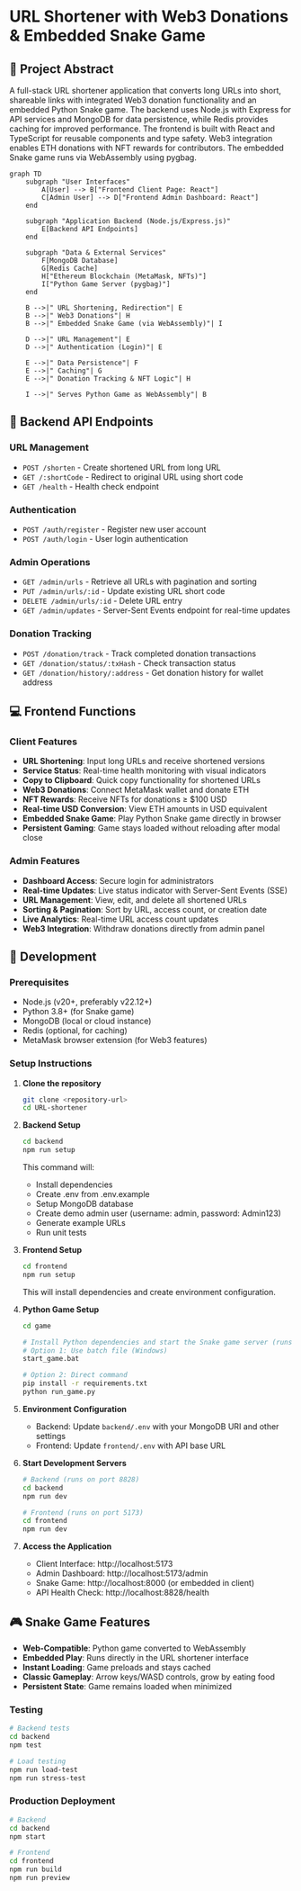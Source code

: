 # URL Shortener with Web3 Donations & Embedded Snake Game

## 🎯 Project Abstract

A full-stack URL shortener application that converts long URLs into short, shareable links with integrated Web3 donation functionality and an embedded Python Snake game. The backend uses Node.js with Express for API services and MongoDB for data persistence, while Redis provides caching for improved performance. The frontend is built with React and TypeScript for reusable components and type safety. Web3 integration enables ETH donations with NFT rewards for contributors. The embedded Snake game runs via WebAssembly using pygbag.

```mermaid
graph TD
    subgraph "User Interfaces"
        A[User] --> B["Frontend Client Page: React"]
        C[Admin User] --> D["Frontend Admin Dashboard: React"]
    end

    subgraph "Application Backend (Node.js/Express.js)"
        E[Backend API Endpoints]
    end

    subgraph "Data & External Services"
        F[MongoDB Database]
        G[Redis Cache]
        H["Ethereum Blockchain (MetaMask, NFTs)"]
        I["Python Game Server (pygbag)"]
    end

    B -->|" URL Shortening, Redirection"| E
    B -->|" Web3 Donations"| H
    B -->|" Embedded Snake Game (via WebAssembly)"| I

    D -->|" URL Management"| E
    D -->|" Authentication (Login)"| E

    E -->|" Data Persistence"| F
    E -->|" Caching"| G
    E -->|" Donation Tracking & NFT Logic"| H

    I -->|" Serves Python Game as WebAssembly"| B

```

## 🔗 Backend API Endpoints

### URL Management
- `POST /shorten` - Create shortened URL from long URL
- `GET /:shortCode` - Redirect to original URL using short code
- `GET /health` - Health check endpoint

### Authentication
- `POST /auth/register` - Register new user account
- `POST /auth/login` - User login authentication

### Admin Operations
- `GET /admin/urls` - Retrieve all URLs with pagination and sorting
- `PUT /admin/urls/:id` - Update existing URL short code
- `DELETE /admin/urls/:id` - Delete URL entry
- `GET /admin/updates` - Server-Sent Events endpoint for real-time updates

### Donation Tracking
- `POST /donation/track` - Track completed donation transactions
- `GET /donation/status/:txHash` - Check transaction status
- `GET /donation/history/:address` - Get donation history for wallet address

## 💻 Frontend Functions

### Client Features
- **URL Shortening**: Input long URLs and receive shortened versions
- **Service Status**: Real-time health monitoring with visual indicators
- **Copy to Clipboard**: Quick copy functionality for shortened URLs
- **Web3 Donations**: Connect MetaMask wallet and donate ETH
- **NFT Rewards**: Receive NFTs for donations ≥ $100 USD
- **Real-time USD Conversion**: View ETH amounts in USD equivalent
- **Embedded Snake Game**: Play Python Snake game directly in browser
- **Persistent Gaming**: Game stays loaded without reloading after modal close

### Admin Features
- **Dashboard Access**: Secure login for administrators
- **Real-time Updates**: Live status indicator with Server-Sent Events (SSE)
- **URL Management**: View, edit, and delete all shortened URLs
- **Sorting & Pagination**: Sort by URL, access count, or creation date
- **Live Analytics**: Real-time URL access count updates
- **Web3 Integration**: Withdraw donations directly from admin panel

## 🚀 Development

### Prerequisites
- Node.js (v20+, preferably v22.12+)
- Python 3.8+ (for Snake game)
- MongoDB (local or cloud instance)
- Redis (optional, for caching)
- MetaMask browser extension (for Web3 features)

### Setup Instructions

1. **Clone the repository**
   ```bash
   git clone <repository-url>
   cd URL-shortener
   ```

2. **Backend Setup**
   ```bash
   cd backend
   npm run setup
   ```
   This command will:
   - Install dependencies
   - Create .env from .env.example
   - Setup MongoDB database
   - Create demo admin user (username: admin, password: Admin123)
   - Generate example URLs
   - Run unit tests

3. **Frontend Setup**
   ```bash
   cd frontend
   npm run setup
   ```
   This will install dependencies and create environment configuration.

4. **Python Game Setup**
   ```bash
   cd game
   
   # Install Python dependencies and start the Snake game server (runs on port 8000)
   # Option 1: Use batch file (Windows)
   start_game.bat
   
   # Option 2: Direct command
   pip install -r requirements.txt
   python run_game.py
   ```

5. **Environment Configuration**
   - Backend: Update `backend/.env` with your MongoDB URI and other settings
   - Frontend: Update `frontend/.env` with API base URL

6. **Start Development Servers**
   ```bash
   # Backend (runs on port 8828)
   cd backend
   npm run dev
   
   # Frontend (runs on port 5173)
   cd frontend
   npm run dev
   ```

7. **Access the Application**
   - Client Interface: http://localhost:5173
   - Admin Dashboard: http://localhost:5173/admin
   - Snake Game: http://localhost:8000 (or embedded in client)
   - API Health Check: http://localhost:8828/health

## 🎮 Snake Game Features

- **Web-Compatible**: Python game converted to WebAssembly
- **Embedded Play**: Runs directly in the URL shortener interface
- **Instant Loading**: Game preloads and stays cached
- **Classic Gameplay**: Arrow keys/WASD controls, grow by eating food
- **Persistent State**: Game remains loaded when minimized

### Testing
```bash
# Backend tests
cd backend
npm test

# Load testing
npm run load-test
npm run stress-test
```

### Production Deployment
```bash
# Backend
cd backend
npm start

# Frontend
cd frontend
npm run build
npm run preview
```
